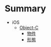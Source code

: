 # Summary

* iOS
	* [Object-C](object-c.md)
		* [物件](object-c/class.md)
		* [形態](object-c/type.md)

